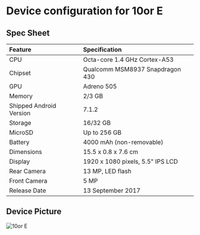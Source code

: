 # Device configuration for 10or E

## Spec Sheet

| Feature                 | Specification                     |
| :---------------------- | :-------------------------------- |
| CPU                     | Octa-core 1.4 GHz Cortex-A53      |
| Chipset                 | Qualcomm MSM8937 Snapdragon 430   |
| GPU                     | Adreno 505                        |
| Memory                  | 2/3 GB                            |
| Shipped Android Version | 7.1.2                             |
| Storage                 | 16/32 GB                          |
| MicroSD                 | Up to 256 GB                      |
| Battery                 | 4000 mAh (non-removable)          |
| Dimensions              | 15.5 x 0.8 x 7.6 cm               |
| Display                 | 1920 x 1080 pixels, 5.5" IPS LCD  |
| Rear Camera             | 13 MP, LED flash                  |
| Front Camera            | 5 MP                              |
| Release Date            | 13 September 2017                 |

## Device Picture

![10or E](https://www.91-img.com/pictures/120816-v1-10.or-e-16gb-mobile-phone-hres-3.jpg "10or E")
